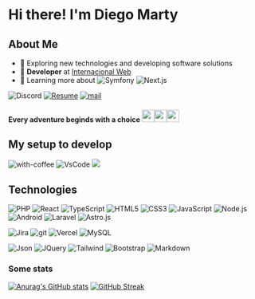 # Hi there! I'm Diego Marty

## About Me

- 🤖 Exploring new technologies and developing software solutions
- 💼 **Developer** at <a href="https://internacionalweb.com">Internacional Web</a>
- 🌱 Learning more about ![Symfony](https://img.shields.io/badge/Symfony-000000?style=for-the-badge&logo=Symfony&logoColor=white) ![Next.js](https://img.shields.io/badge/next.js-000000?style=for-the-badge&logo=nextdotjs&logoColor=white)

![Discord](https://img.shields.io/badge/DiegoMarty%238488-7289DA?logo=discord&style=for-the-badge&logoColor=white)
[![Resume](https://img.shields.io/badge/Resume-000000?logo=github&style=for-the-badge&logoColor=white)](https://github.com/diegomarty/)
[![mail](https://img.shields.io/badge/Email-D14836?logo=gmail&style=for-the-badge&logoColor=white)](mailto:dms509@hotmail.com)

#### Every adventure beginds with a choice <img src="https://upload.wikimedia.org/wikipedia/commons/5/53/Pok%C3%A9_Ball_icon.svg" width="25px"><img src="https://upload.wikimedia.org/wikipedia/commons/5/53/Pok%C3%A9_Ball_icon.svg" width="25px"><img src="https://upload.wikimedia.org/wikipedia/commons/5/53/Pok%C3%A9_Ball_icon.svg" width="25px">

## My setup to develop
![with-coffee](https://img.shields.io/badge/%E2%98%95%EF%B8%8F%20coffee-yellow.svg?style=for-the-badge)
![VsCode](https://img.shields.io/badge/VsCode-007ACC?style=for-the-badge&logo=visual-studio-code&logoColor=white)
![](https://komarev.com/ghpvc/?username=DiegoMarty&style=for-the-badge&label=PROFILE+VIEWS)

## Technologies 
![PHP](https://img.shields.io/badge/PHP-777BB4?style=for-the-badge&logo=php&logoColor=white)
![React](https://img.shields.io/badge/React-20232A?style=for-the-badge&logo=react&logoColor=61DAFB)
![TypeScript](https://img.shields.io/badge/TypeScript-007ACC?style=for-the-badge&logo=typescript&logoColor=white)
![HTML5](https://img.shields.io/badge/HTML5-E34F26?style=for-the-badge&logo=HTML5&logoColor=white)
![CSS3](https://img.shields.io/badge/CSS3-1572B6?style=for-the-badge&logo=CSS3&logoColor=white)
![JavaScript](https://img.shields.io/badge/JavaScript-F7DF1E?style=for-the-badge&logo=javascript&logoColor=black)
![Node.js](https://img.shields.io/badge/Node.js-43853D?style=for-the-badge&logo=node.js&logoColor=white)
![Android](https://img.shields.io/badge/Android-3DDC84?style=for-the-badge&logo=android&logoColor=white)
![Laravel](https://img.shields.io/badge/Laravel-FF2D20?style=for-the-badge&logo=laravel&logoColor=white)
![Astro.js](https://img.shields.io/badge/Astro-FF5D01?logo=astro&logoColor=fff&style=for-the-badge)

![Jira](https://img.shields.io/badge/Jira-0052CC?style=for-the-badge&logo=jira&logoColor=white)
![git](https://img.shields.io/badge/git-F05032?style=for-the-badge&logo=git&logoColor=white)
![Vercel](https://img.shields.io/badge/Vercel-000000?style=for-the-badge&logo=vercel&logoColor=white)
![MySQL](https://img.shields.io/badge/MySQL-4479A1?style=for-the-badge&logo=mysql&logoColor=white)

![Json](https://img.shields.io/badge/Json-000000?style=for-the-badge&logo=Json&logoColor=white)
![JQuery](https://img.shields.io/badge/JQuery-0769AD?style=for-the-badge&logo=Jquery&logoColor=white)
![Tailwind](https://img.shields.io/badge/Tailwind_CSS-38B2AC?style=for-the-badge&logo=tailwind-css&logoColor=white)
![Bootstrap](https://img.shields.io/badge/Bootstrap-7952B3?style=for-the-badge&logo=Bootstrap&logoColor=white)
![Markdown](https://img.shields.io/badge/Markdown-000000?style=for-the-badge&logo=markdown&logoColor=white)

### Some stats 
[![Anurag's GitHub stats](https://github-readme-stats.vercel.app/api?username=diegomarty&count_private=true&show_icons=true&theme=radical)](https://github.com/anuraghazra/github-readme-stats)
[![GitHub Streak](https://github-readme-streak-stats.herokuapp.com?user=diegomarty&theme=radical&date_format=M%20j%5B%2C%20Y%5D)](https://git.io/streak-stats)
